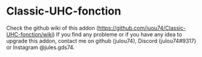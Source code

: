 # Classic-UHC-fonction
Check the github wiki of this addon (https://github.com/juou74/Classic-UHC-fonction/wiki)
If you find any probleme or if you have any idea to upgrade this addon, contact me on github (julou74), Discord (julou74#9317) or Instagram @jules.gds74.
